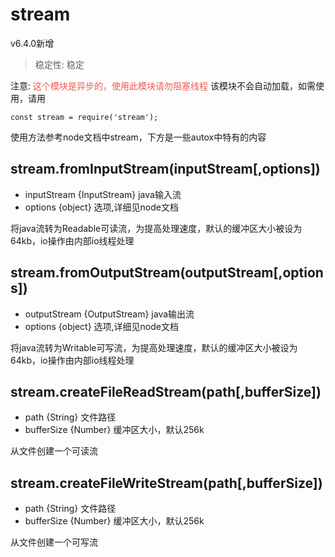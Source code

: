 # stream
v6.4.0新增
> 稳定性: 稳定

注意: <font color="#ef5952">这个模块是异步的，使用此模块请勿阻塞线程</font>
该模块不会自动加载，如需使用，请用
```
const stream = require('stream');
```
使用方法参考node文档中stream，下方是一些autox中特有的内容
## stream.fromInputStream(inputStream[,options])
* inputStream {InputStream} java输入流
* options {object} 选项,详细见node文档

将java流转为Readable可读流，为提高处理速度，默认的缓冲区大小被设为64kb，io操作由内部io线程处理
## stream.fromOutputStream(outputStream[,options])
* outputStream {OutputStream} java输出流
* options {object} 选项,详细见node文档

将java流转为Writable可写流，为提高处理速度，默认的缓冲区大小被设为64kb，io操作由内部io线程处理
## stream.createFileReadStream(path[,bufferSize])
* path {String} 文件路径
* bufferSize {Number} 缓冲区大小，默认256k

从文件创建一个可读流
## stream.createFileWriteStream(path[,bufferSize])
* path {String} 文件路径
* bufferSize {Number} 缓冲区大小，默认256k

从文件创建一个可写流
